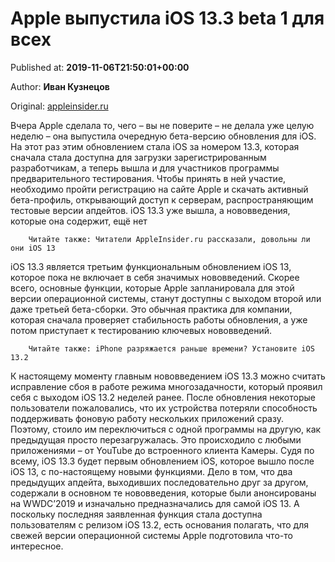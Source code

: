 
# Apple выпустила iOS 13.3 beta 1 для всех

Published at: **2019-11-06T21:50:01+00:00**

Author: **Иван Кузнецов**

Original: [appleinsider.ru](https://appleinsider.ru/ios/apple-vypustila-ios-13-3-beta-1-dlya-vsex.html)

Вчера Apple сделала то, чего – вы не поверите – не делала уже целую неделю – она выпустила очередную бета-версию обновления для iOS. На этот раз этим обновлением стала iOS за номером 13.3, которая сначала стала доступна для загрузки зарегистрированным разработчикам, а теперь вышла и для участников программы предварительного тестирования. Чтобы принять в ней участие, необходимо пройти регистрацию на сайте Apple и скачать активный бета-профиль, открывающий доступ к серверам, распространяющим тестовые версии апдейтов.
iOS 13.3 уже вышла, а нововведения, которые она содержит, ещё нет

        Читайте также: Читатели AppleInsider.ru рассказали, довольны ли они iOS 13
      
iOS 13.3 является третьим функциональным обновлением iOS 13, которое пока не включает в себя значимых нововведений. Скорее всего, основные функции, которые Apple запланировала для этой версии операционной системы, станут доступны с выходом второй или даже третьей бета-сборки. Это обычная практика для компании, которая сначала проверяет стабильность работы обновления, а уже потом приступает к тестированию ключевых нововведений.

        Читайте также: iPhone разряжается раньше времени? Установите iOS 13.2
      
К настоящему моменту главным нововведением iOS 13.3 можно считать исправление сбоя в работе режима многозадачности, который проявил себя с выходом iOS 13.2 неделей ранее. После обновления некоторые пользователи пожаловались, что их устройства потеряли способность поддерживать фоновую работу нескольких приложений сразу. Поэтому, стоило им переключиться с одной программы на другую, как предыдущая просто перезагружалась. Это происходило с любыми приложениями – от YouTube до встроенного клиента Камеры.
Судя по всему, iOS 13.3 будет первым обновлением iOS, которое вышло после iOS 13, с по-настоящему новыми функциями. Дело в том, что два предыдущих апдейта, выходивших последовательно друг за другом, содержали в основном те нововведения, которые были анонсированы на WWDC’2019 и изначально предназначались для самой iOS 13. А поскольку последняя заявленная функция стала доступна пользователям с релизом iOS 13.2, есть основания полагать, что для свежей версии операционной системы Apple подготовила что-то интересное.
